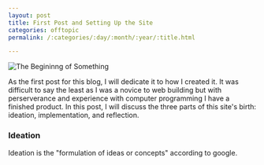 ```yaml
---
layout: post
title: First Post and Setting Up the Site
categories: offtopic
permalink: /:categories/:day/:month/:year/:title.html

---
```


![The Begininng of Something](/ritish_blog/images/sovietpainting.jpg)

As the first post for this blog, I will dedicate it to how I created it. It was difficult to say the least as
I was a novice to web building but with perserverance and experience with computer programming I have a finished product.
In this post, I will discuss the three parts of this site's birth: ideation, implementation, and reflection.

### Ideation

Ideation is the "formulation of ideas or concepts" according to google.